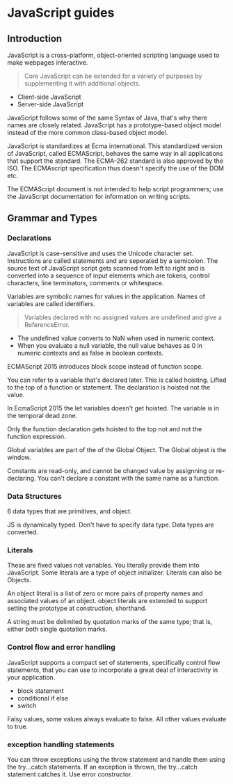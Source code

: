 # JavaScript guides

## Introduction
JavaScript is a cross-platform, object-oriented scripting language used to make webpages interactive. 

> Core JavaScript can be extended for a variety of purposes by supplementing it with additional objects.
* Client-side JavaScript
* Server-side JavaScript

JavaScript follows some of the same Syntax of Java, that's why there names are closely related. JavaScript has a prototype-based object model instead of the more common class-based object model.

JavaScript is standardizes at Ecma international. This standardized version of JavaScript, called ECMAScript, behaves the same way in all applications that support the standard. The ECMA-262 standard is also approved by the ISO. The ECMAscript specification thus doesn't specify the use of the DOM etc.

The ECMAScript document is not intended to help script programmers; use the JavaScript documentation for information on writing scripts.

## Grammar and Types

### Declarations
JavaScript is case-sensitive and uses the Unicode character set. Instructions are called statements and are seperated by a semicolon. The source text of JavaScript script gets scanned from left to right and is converted into a sequence of input elements which are tokens, control characters, line terminators, comments or whitespace. 

Variables are symbolic names for values in the application. Names of variables are called identifiers.

> Variables declared with no assigned values are undefined and give a ReferenceError.

* The undefined value converts to NaN when used in numeric context.
* When you evaluate a null variable, the null value behaves as 0 in numeric contexts and as false in boolean contexts.

ECMAScript 2015 introduces block scope instead of function scope.

You can refer to a variable that's declared later. This is called hoisting. Lifted to the top of a function or statement. The declaration is hoisted not the value.

In EcmaScript 2015 the let variables doesn't get hoisted. The variable is in the temporal dead zone.

Only the function declaration gets hoisted to the top not and not the function expression.

Global variables are part of the of the Global Object. The Global objest is the window.

Constants are read-only, and cannot be changed value by assignning or re-declaring. You can't declare a constant with the same name as a function.

### Data Structures
6 data types that are primitives, and object.

JS is dynamically typed. Don't have to specify data type. Data types are converted.

### Literals
These are fixed values not variables. You literally provide them into JavaScript. Some literals are a type of object initializer. Literals can also be Objects.

An object literal is a list of zero or more pairs of property names and associated values of an object. object literals are extended to support setting the prototype at construction, shorthand.

 A string must be delimited by quotation marks of the same type; that is, either both single quotation marks.

### Control flow and error handling
JavaScript supports a compact set of statements, specifically control flow statements, that you can use to incorporate a great deal of interactivity in your application.

* block statement
* conditional if else
* switch

Falsy values, some values always evaluate to false. All other values evaluate to true.

### exception handling statements
You can throw exceptions using the throw statement and handle them using the try...catch statements. If an exception is thrown, the try...catch statement catches it. Use error constructor.